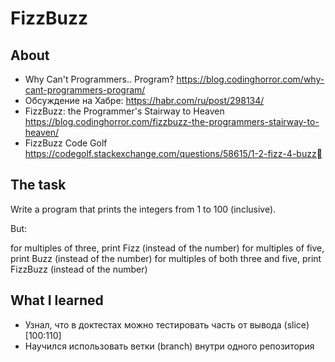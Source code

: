 
# FizzBuzz

## About

* Why Can't Programmers.. Program?
https://blog.codinghorror.com/why-cant-programmers-program/
* Обсуждение на Хабре:
https://habr.com/ru/post/298134/
* FizzBuzz: the Programmer's Stairway to Heaven
https://blog.codinghorror.com/fizzbuzz-the-programmers-stairway-to-heaven/
* FizzBuzz Code Golf
https://codegolf.stackexchange.com/questions/58615/1-2-fizz-4-buzz

## The task

Write a program that prints the integers from   1   to   100   (inclusive).

But:

  for multiples of three,   print   Fizz     (instead of the number)
  for multiples of five,   print   Buzz     (instead of the number)
  for multiples of both three and five,   print   FizzBuzz     (instead of the number)


## What I learned

* Узнал, что в доктестах можно тестировать часть от вывода (slice) [100:110] 
* Научился использовать ветки (branch) внутри одного репозитория 
